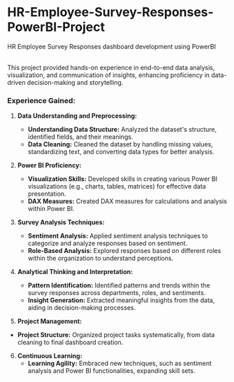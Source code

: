 # HR-Employee-Survey-Responses-PowerBI-Project
HR Employee Survey Responses dashboard development using PowerBI
<br>
<br>

This project provided hands-on experience in end-to-end data analysis, visualization, and communication of insights, enhancing proficiency in data-driven decision-making and storytelling.

### Experience Gained:

1. **Data Understanding and Preprocessing:**
   - **Understanding Data Structure:** Analyzed the dataset's structure, identified fields, and their meanings.
   - **Data Cleaning:** Cleaned the dataset by handling missing values, standardizing text, and converting data types for better analysis.

2. **Power BI Proficiency:**
   - **Visualization Skills:** Developed skills in creating various Power BI visualizations (e.g., charts, tables, matrices) for effective data presentation.
   - **DAX Measures:** Created DAX measures for calculations and analysis within Power BI.

3. **Survey Analysis Techniques:**
   - **Sentiment Analysis:** Applied sentiment analysis techniques to categorize and analyze responses based on sentiment.
   - **Role-Based Analysis:** Explored responses based on different roles within the organization to understand perceptions.

4. **Analytical Thinking and Interpretation:**
   - **Pattern Identification:** Identified patterns and trends within the survey responses across departments, roles, and sentiments.
   - **Insight Generation:** Extracted meaningful insights from the data, aiding in decision-making processes.

5.  **Project Management:**
   - **Project Structure:** Organized project tasks systematically, from data cleaning to final dashboard creation.

6. **Continuous Learning:**
   - **Learning Agility:** Embraced new techniques, such as sentiment analysis and Power BI functionalities, expanding skill sets.
